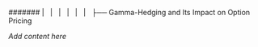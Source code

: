 ####### |   |   |   |   |   |   ├── Gamma-Hedging and Its Impact on Option Pricing

*Add content here*
